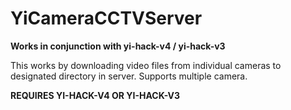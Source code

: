 # **YiCameraCCTVServer**

**Works in conjunction with yi-hack-v4 / yi-hack-v3**

This works by downloading video files from individual cameras to designated directory in server. Supports multiple camera.

**REQUIRES YI-HACK-V4 OR YI-HACK-V3**